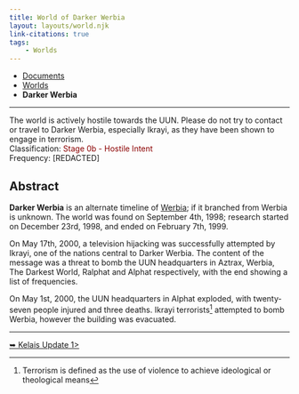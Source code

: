 ```yaml
---
title: World of Darker Werbia
layout: layouts/world.njk
link-citations: true
tags:
    - Worlds
---
```

<nav class="breadcrumb">
    <ul>
        <li><a href="/docs">Documents</a></li>
        <li><a href="/docs/world">Worlds</a></li>
        <li><b>Darker Werbia</b></li>
    </ul>
</nav>
<hr>

<div class="alert danger">
The world is actively hostile towards the UUN. Please do not try to contact or travel to Darker Werbia, especially Ikrayi, as they have been shown to engage in terrorism.
</div>

<div class="alert info">
Classification: <span style="color:darkred;">Stage 0b - Hostile Intent</span><br>
Frequency: [REDACTED]
</div>

## Abstract
**Darker Werbia** is an alternate timeline of <a href="/docs/world/werbia/">Werbia</a>; if it branched from Werbia is unknown. The world was found on September 4th, 1998; research started on December 23rd, 1998, and ended on February 7th, 1999.

On May 17th, 2000, a television hijacking was successfully attempted by Ikrayi, one of the nations central to Darker Werbia. The content of the message was a threat to bomb the UUN headquarters in Aztrax, Werbia, The Darkest World, Ralphat and Alphat respectively, with the end showing a list of frequencies.

On May 1st, 2000, the UUN headquarters in Alphat exploded, with twenty-seven people injured and three deaths. Ikrayi terrorists[^1] attempted to bomb Werbia, however the building was evacuated.

<hr>
<a href="/docs/world/dwerbia/transcript-1">➥ Kelais Update 1></a>

[^1]: Terrorism is defined as the use of violence to achieve ideological or theological means